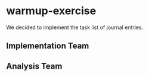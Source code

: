 # warmup-exercise
We decided to implement the task list of journal entries. 
## Implementation Team

## Analysis Team

